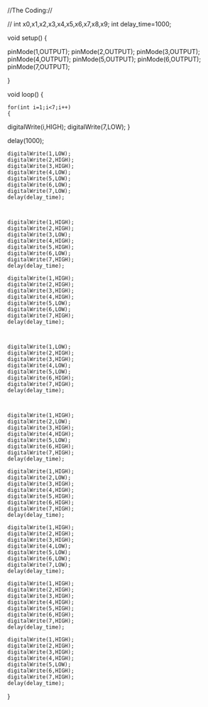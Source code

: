 //The Coding://


// int x0,x1,x2,x3,x4,x5,x6,x7,x8,x9;
int delay_time=1000;

void setup() {
 
  
  pinMode(1,OUTPUT);
  pinMode(2,OUTPUT);
  pinMode(3,OUTPUT);
  pinMode(4,OUTPUT);
  pinMode(5,OUTPUT);
  pinMode(6,OUTPUT);
  pinMode(7,OUTPUT);

}

void loop() {

 
    for(int i=1;i<7;i++)
    {
   digitalWrite(i,HIGH);
   digitalWrite(7,LOW);
    }
   
 delay(1000);
  
    digitalWrite(1,LOW);
    digitalWrite(2,HIGH);
    digitalWrite(3,HIGH);
    digitalWrite(4,LOW);
    digitalWrite(5,LOW);
    digitalWrite(6,LOW);
    digitalWrite(7,LOW);
    delay(delay_time);



    digitalWrite(1,HIGH);
    digitalWrite(2,HIGH);
    digitalWrite(3,LOW);
    digitalWrite(4,HIGH);
    digitalWrite(5,HIGH);
    digitalWrite(6,LOW);
    digitalWrite(7,HIGH);
    delay(delay_time);
    
    digitalWrite(1,HIGH);
    digitalWrite(2,HIGH);
    digitalWrite(3,HIGH);
    digitalWrite(4,HIGH);
    digitalWrite(5,LOW);
    digitalWrite(6,LOW);
    digitalWrite(7,HIGH);
    delay(delay_time);



    digitalWrite(1,LOW);
    digitalWrite(2,HIGH);
    digitalWrite(3,HIGH);
    digitalWrite(4,LOW);
    digitalWrite(5,LOW);
    digitalWrite(6,HIGH);
    digitalWrite(7,HIGH);
    delay(delay_time);



    digitalWrite(1,HIGH);
    digitalWrite(2,LOW);
    digitalWrite(3,HIGH);
    digitalWrite(4,HIGH);
    digitalWrite(5,LOW);
    digitalWrite(6,HIGH);
    digitalWrite(7,HIGH);
    delay(delay_time);

    digitalWrite(1,HIGH);
    digitalWrite(2,LOW);
    digitalWrite(3,HIGH);
    digitalWrite(4,HIGH);
    digitalWrite(5,HIGH);
    digitalWrite(6,HIGH);
    digitalWrite(7,HIGH);
    delay(delay_time);

    digitalWrite(1,HIGH);
    digitalWrite(2,HIGH);
    digitalWrite(3,HIGH);
    digitalWrite(4,LOW);
    digitalWrite(5,LOW);
    digitalWrite(6,LOW);
    digitalWrite(7,LOW);
    delay(delay_time);

    digitalWrite(1,HIGH);
    digitalWrite(2,HIGH);
    digitalWrite(3,HIGH);
    digitalWrite(4,HIGH);
    digitalWrite(5,HIGH);
    digitalWrite(6,HIGH);
    digitalWrite(7,HIGH);
    delay(delay_time);

    digitalWrite(1,HIGH);
    digitalWrite(2,HIGH);
    digitalWrite(3,HIGH);
    digitalWrite(4,HIGH);
    digitalWrite(5,LOW);
    digitalWrite(6,HIGH);
    digitalWrite(7,HIGH);
    delay(delay_time);
  }
